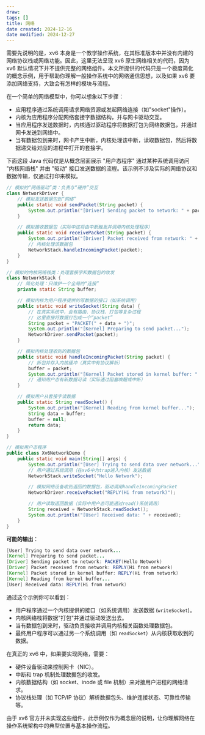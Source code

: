 ```yaml
---
draw:
tags: []
title: 网络
date created: 2024-12-16
date modified: 2024-12-27
---
```


需要先说明的是，xv6 本身是一个教学操作系统，在其标准版本中并没有内建的网络协议栈或网络功能。因此，这里无法呈现 xv6 原生网络相关的代码，因为 xv6 默认情况下并不提供完整的网络组件。本文所提供的代码只是一个极度简化的概念示例，用于帮助你理解一般操作系统中的网络通信思想，以及如果 xv6 要添加网络支持，大致会有怎样的模块与流程。

在一个简单的网络模型中，你可以想象以下步骤：

- 应用程序通过系统调用请求网络资源或发起网络连接（如"socket"操作）。
- 内核为应用程序分配网络套接字数据结构，并与网卡驱动交互。
- 当应用程序发送数据时，内核通过驱动程序将数据打包为网络数据包，并通过网卡发送到网络中。
- 当有数据包到来时，网卡产生中断，内核处理该中断，读取数据包，然后将数据递交给对应的进程中打开的套接字。

下面这段 Java 代码仅是从概念层面展示 "用户态程序" 通过某种系统调用访问 "内核网络栈" 并由 "驱动" 接口发送数据的流程。该示例不涉及实际的网络协议和数据传输，仅通过打印来模拟。

```java
// 模拟的“网络驱动”类：负责与“硬件”交互
class NetworkDriver {
    // 模拟发送数据包到“网络”
    public static void sendPacket(String packet) {
        System.out.println("[Driver] Sending packet to network: " + packet);
    }

    // 模拟接收数据包（实际中这将由中断触发并调用内核处理程序）
    public static void receivePacket(String packet) {
        System.out.println("[Driver] Packet received from network: " + packet);
        // 内核处理该数据包
        NetworkStack.handleIncomingPacket(packet);
    }
}

// 模拟的内核网络栈类：处理套接字和数据包的收发
class NetworkStack {
    // 简化处理：只维护一个全局的“连接”
    private static String buffer;

    // 模拟内核为用户程序提供的写数据的接口（如系统调用）
    public static void writeSocket(String data) {
        // 在真实系统中，会有路由、协议栈、打包等复杂过程
        // 这里直接将数据打包成一个“packet”
        String packet = "PACKET(" + data + ")";
        System.out.println("[Kernel] Preparing to send packet...");
        NetworkDriver.sendPacket(packet);
    }

    // 模拟内核处理收到的数据包
    public static void handleIncomingPacket(String packet) {
        // 拆包并存入内核缓冲（真实中有协议解析）
        buffer = packet;
        System.out.println("[Kernel] Packet stored in kernel buffer: " + buffer);
        // 通知用户态有新数据可读（实际通过阻塞唤醒或中断）
    }

    // 模拟用户从套接字读数据
    public static String readSocket() {
        System.out.println("[Kernel] Reading from kernel buffer...");
        String data = buffer;
        buffer = null;
        return data;
    }
}

// 模拟用户态程序
public class Xv6NetworkDemo {
    public static void main(String[] args) {
        System.out.println("[User] Trying to send data over network...");
        // 用户通过系统调用（在xv6中为trap进入内核）发送数据
        NetworkStack.writeSocket("Hello Network");

        // 模拟网络设备收到返回的数据包，驱动调用handleIncomingPacket
        NetworkDriver.receivePacket("REPLY(Hi from network)");

        // 用户读取返回数据（实际中用户态可能通过read()系统调用）
        String received = NetworkStack.readSocket();
        System.out.println("[User] Received data: " + received);
    }
}
```

**可能的输出**：

```Java
[User] Trying to send data over network...
[Kernel] Preparing to send packet...
[Driver] Sending packet to network: PACKET(Hello Network)
[Driver] Packet received from network: REPLY(Hi from network)
[Kernel] Packet stored in kernel buffer: REPLY(Hi from network)
[Kernel] Reading from kernel buffer...
[User] Received data: REPLY(Hi from network)
```

通过这个示例你可以看到：

- 用户程序通过一个内核提供的接口（如系统调用）发送数据 (`writeSocket`)。
- 内核网络栈将数据"打包"并通过驱动发送出去。
- 当有数据包到来时，驱动负责接收并调用内核相关函数处理数据包。
- 最终用户程序可以通过另一个系统调用（如 `readSocket`）从内核获取收到的数据。

在真正的 xv6 中，如果要实现网络，需要：

- 硬件设备驱动来控制网卡（NIC）。
- 中断和 trap 机制处理数据包的收发。
- 内核数据结构（如 socket、inode 或 file 机制）来对接用户进程的网络请求。
- 协议栈处理（如 TCP/IP 协议）解析数据包头、维护连接状态、可靠性传输等。

由于 xv6 官方并未实现这些组件，此示例仅作为概念层的说明，让你理解网络在操作系统架构中的典型位置与基本操作流程。
